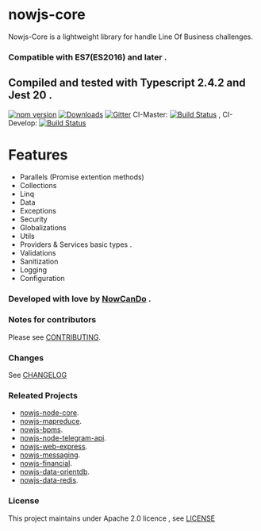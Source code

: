 # **nowjs-core**
 
Nowjs-Core is a lightweight library for handle Line Of Business challenges.

### Compatible with ES7(ES2016) and later .

## Compiled and tested with Typescript 2.4.2 and Jest 20 .
 
 [![npm version](https://badge.fury.io/js/nowjs-core.svg)](https://www.npmjs.com/package/nowjs-core)
 [![Downloads](https://img.shields.io/npm/dm/nowjs-core.svg)](https://www.npmjs.com/package/nowjs-core)
 [![Gitter](https://badges.gitter.im/nowcando/nowjs-core.svg)](https://gitter.im/nowcando/nowjs-core?utm_source=badge&utm_medium=badge&utm_campaign=pr-badge)
  CI-Master: [![Build Status](https://travis-ci.org/nowcando/nowjs-core.svg?branch=master)](https://travis-ci.org/nowcando/nowjs-core) , CI-Develop: [![Build Status](https://travis-ci.org/nowcando/nowjs-core.svg?branch=develop)](https://travis-ci.org/nowcando/nowjs-core)

 # Features

 - Parallels (Promise extention methods)
 - Collections
 - Linq
 - Data
 - Exceptions
 - Security
 - Globalizations
 - Utils
 - Providers & Services basic types .
 - Validations
 - Sanitization
 - Logging
 - Configuration
 

### Developed with love by [NowCanDo](http://www.nowcando.com)  .

### Notes for contributors

Please see [CONTRIBUTING](./CONTRIBUTING.md).

### Changes

See [CHANGELOG](./CHANGELOG.md)

### Releated Projects

- [nowjs-node-core](https://github.com/nowcando/nowjs-node-core).
- [nowjs-mapreduce](https://github.com/nowcando/nowjs-mapreduce).
- [nowjs-bpms](https://github.com/nowcando/nowjs-bpms).
- [nowjs-node-telegram-api](https://github.com/nowcando/nowjs-node-telegram-api).
- [nowjs-web-express](https://github.com/nowcando/nowjs-web-express).
- [nowjs-messaging](https://github.com/nowcando/nowjs-messaging).
- [nowjs-financial](https://github.com/nowcando/nowjs-financial).
- [nowjs-data-orientdb](https://github.com/nowcando/nowjs-data-orientdb).
- [nowjs-data-redis](https://github.com/nowcando/nowjs-data-redis).

### License   
This project maintains under Apache 2.0 licence , see [LICENSE](./LICENSE.md) 